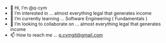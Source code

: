 - 👋 Hi, I’m @q-cym
- 👀 I’m interested in ... almost everything legal that generates income
- 🌱 I’m currently learning ... Software Engineering ( Fundamentals )
- 💞️ I’m looking to collaborate on ... almost everything legal that generates income
- 📫 How to reach me ... q.cymgit@gmail.com

<!---
q-cym/q-cym is a ✨ special ✨ repository because its `README.md` (this file) appears on your GitHub profile.
You can click the Preview link to take a look at your changes.
--->
